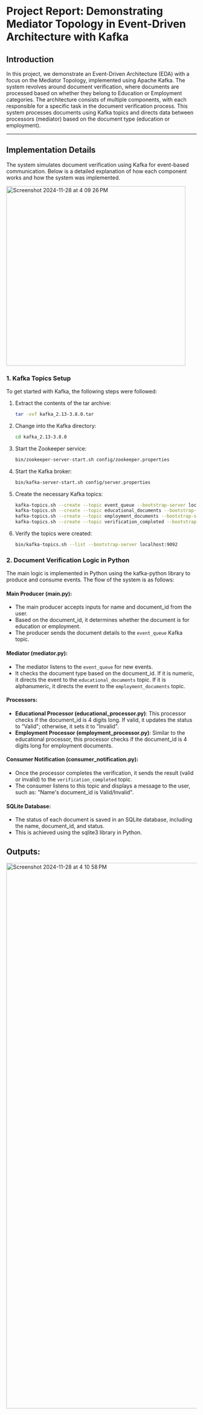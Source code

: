 # Project Report: Demonstrating Mediator Topology in Event-Driven Architecture with Kafka

## Introduction
In this project, we demonstrate an Event-Driven Architecture (EDA) with a focus on the Mediator Topology, implemented using Apache Kafka. The system revolves around document verification, where documents are processed based on whether they belong to Education or Employment categories. The architecture consists of multiple components, with each responsible for a specific task in the document verification process. This system processes documents using Kafka topics and directs data between processors (mediator) based on the document type (education or employment).

---

## Implementation Details

The system simulates document verification using Kafka for event-based communication. Below is a detailed explanation of how each component works and how the system was implemented.

<img width="474" alt="Screenshot 2024-11-28 at 4 09 26 PM" src="https://github.com/user-attachments/assets/36bf6c40-2b24-495a-8cf3-2c25b8f80714">


### 1. Kafka Topics Setup
To get started with Kafka, the following steps were followed:

1. Extract the contents of the tar archive:
    ```bash
    tar -xvf kafka_2.13-3.8.0.tar
    ```
2. Change into the Kafka directory:
    ```bash
    cd kafka_2.13-3.8.0
    ```
3. Start the Zookeeper service:
    ```bash
    bin/zookeeper-server-start.sh config/zookeeper.properties
    ```
4. Start the Kafka broker:
    ```bash
    bin/kafka-server-start.sh config/server.properties
    ```
5. Create the necessary Kafka topics:
    ```bash
    kafka-topics.sh --create --topic event_queue --bootstrap-server localhost:9092 --partitions 1 --replication-factor 1
    kafka-topics.sh --create --topic educational_documents --bootstrap-server localhost:9092 --partitions 1 --replication-factor 1
    kafka-topics.sh --create --topic employment_documents --bootstrap-server localhost:9092 --partitions 1 --replication-factor 1
    kafka-topics.sh --create --topic verification_completed --bootstrap-server localhost:9092 --partitions 1 --replication-factor 1
    ```
6. Verify the topics were created:
    ```bash
    bin/kafka-topics.sh --list --bootstrap-server localhost:9092
    ```

### 2. Document Verification Logic in Python
The main logic is implemented in Python using the kafka-python library to produce and consume events. The flow of the system is as follows:

#### Main Producer (main.py):
- The main producer accepts inputs for name and document_id from the user.
- Based on the document_id, it determines whether the document is for education or employment.
- The producer sends the document details to the `event_queue` Kafka topic.

#### Mediator (mediator.py):
- The mediator listens to the `event_queue` for new events.
- It checks the document type based on the document_id. If it is numeric, it directs the event to the `educational_documents` topic. If it is alphanumeric, it directs the event to the `employment_documents` topic.

#### Processors:
- **Educational Processor (educational_processor.py)**: This processor checks if the document_id is 4 digits long. If valid, it updates the status to "Valid"; otherwise, it sets it to "Invalid".
- **Employment Processor (employment_processor.py)**: Similar to the educational processor, this processor checks if the document_id is 4 digits long for employment documents.

#### Consumer Notification (consumer_notification.py):
- Once the processor completes the verification, it sends the result (valid or invalid) to the `verification_completed` topic.
- The consumer listens to this topic and displays a message to the user, such as: "Name's document_id is Valid/Invalid".

#### SQLite Database:
- The status of each document is saved in an SQLite database, including the name, document_id, and status.
- This is achieved using the sqlite3 library in Python.

## Outputs:

<img width="1440" alt="Screenshot 2024-11-28 at 4 10 58 PM" src="https://github.com/user-attachments/assets/fa5437de-ffd3-4712-a9ed-7cd60a8cbc1e">
